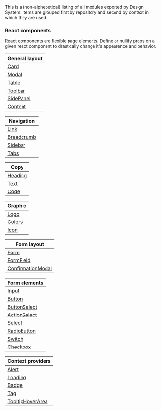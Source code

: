 This is a (non-alphebetical) listing of all modules exported by Design System. Items are grouped first by repository and second by context in which they are used.

### React components

React components are flexible page elements. Define or nullify props on a given react component to drastically change it's appearence and behavior.

|General layout                                                                |
|------------------------------------------------------------------------------|
|[Card](/#/React%20Components/Card)                                            |
|[Modal](/#/React%20Components/Modal)                                          |
|[Table](/#/React%20Components/Table)                                          |
|[Toolbar](/#/React%20Components/Toolbar)                                      |
|[SidePanel](/#/React%20Components/SidePanel)                                  |
|[Content](/#/React%20Components/Content)                                      |

|Navigation                                                                    |
|------------------------------------------------------------------------------|
|[Link](/#/React%20Components/Link)                                            |
|[Breadcrumb](/#/React%20Components/Breadcrumb)                                |
|[Sidebar](/#/React%20Components/Sidebar)                                      |
|[Tabs](/#/React%20Components/Tabs)                                            |

|Copy                                                                          |
|------------------------------------------------------------------------------|
|[Heading](/#/React%20Components/Heading)                                      |
|[Text](/#/React%20Components/Text)                                            |
|[Code](/#/React%20Components/Code)                                            |

|Graphic                                                                       |
|------------------------------------------------------------------------------|
|[Logo](/#/React%20Components/Logo)                                            |
|[Colors](/#/React%20Components/Colors)                                        |
|[Icon](/#/React%20Components/Icon)                                            |

|Form layout                                                                   |
|------------------------------------------------------------------------------|
|[Form](/#/React%20Components/Form)                                            |
|[FormField](/#/React%20Components/FormField)                                  |
|[ConfirmationModal](/#/React%20Components/ConfirmationModal)                  |

|Form elements                                                                 |
|------------------------------------------------------------------------------|
|[Input](/#/React%20Components/Input)                                          |
|[Button](/#/React%20Components/Button)                                        |
|[ButtonSelect](/#/React%20Components/ButtonSelect)                            |
|[ActionSelect](/#/React%20Components/ActionSelect)                            |
|[Select](/#/React%20Components/Select)                                        |
|[RadioButton](/#/React%20Components/RadioButton)                              |
|[Switch](/#/React%20Components/Switch)                                        |
|[Checkbox](/#/React%20Components/Checkbox)                                    |

|Context providers                                                             |
|------------------------------------------------------------------------------|
|[Alert](/#/React%20Components/Alert)                                          |
|[Loading](/#/React%20Components/Loading)                                      |
|[Badge](/#/React%20Components/Badge)                                          |
|[Tag](/#/React%20Components/Tag)                                              |
|[TooltipHoverArea](/#/React%20Components/TooltipHoverArea)                    |

<br/><br/><br/>
